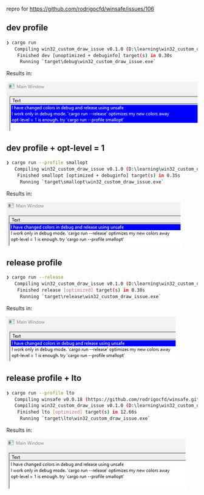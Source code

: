 repro for https://github.com/rodrigocfd/winsafe/issues/106

## dev profile

```sh
❯ cargo run
   Compiling win32_custom_draw_issue v0.1.0 (D:\learning\win32_custom_draw_issue)
    Finished dev [unoptimized + debuginfo] target(s) in 0.30s
     Running `target\debug\win32_custom_draw_issue.exe`
```

Results in:

![debug](./screenshots/debug.png)

## dev profile + opt-level = 1

```sh
❯ cargo run --profile smallopt
   Compiling win32_custom_draw_issue v0.1.0 (D:\learning\win32_custom_draw_issue)
    Finished smallopt [optimized + debuginfo] target(s) in 0.35s
     Running `target\smallopt\win32_custom_draw_issue.exe`
```

Results in:

![smallopts](./screenshots/smallopts.png)

## release profile

```sh
❯ cargo run --release
   Compiling win32_custom_draw_issue v0.1.0 (D:\learning\win32_custom_draw_issue)
    Finished release [optimized] target(s) in 0.38s
     Running `target\release\win32_custom_draw_issue.exe`
```

Results in:

![release](./screenshots/release.png)

## release profile + lto

```sh
❯ cargo run --profile lto
   Compiling winsafe v0.0.18 (https://github.com/rodrigocfd/winsafe.git#f1b34a2c)
   Compiling win32_custom_draw_issue v0.1.0 (D:\learning\win32_custom_draw_issue)
    Finished lto [optimized] target(s) in 12.66s
     Running `target\lto\win32_custom_draw_issue.exe`
```

Results in:

![release](./screenshots/lto.png)
